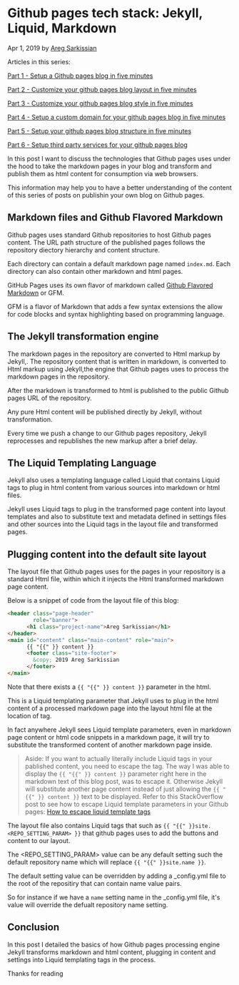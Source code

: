 
# Github pages tech stack: Jekyll, Liquid, Markdown

Apr 1, 2019 by [Areg Sarkissian](https://aregsar.com/about)

Articles in this series:

[Part 1 - Setup a Github pages blog in five minutes](https://aregsar.com/blog/2019/how-to-setup-a-github-pages-blog-in-five-minutes)

[Part 2 - Customize your github pages blog layout in five minutes](https://aregsar.com/blog/2019/how-to-customize-your-github-pages-blog-layout-in-five-minutes)

[Part 3 - Customize your github pages blog style in five minutes](https://aregsar.com/blog/2019/how-to-customize-your-github-pages-blog-style-in-five-minutes)

[Part 4 - Setup a custom domain for your github pages blog in five minutes](https://aregsar.com/blog/2019/how-to-setup-a-custom-domain-for-your-github-pages-blog-in-five-minutes)

[Part 5 - Setup your github pages blog structure in five minutes](https://aregsar.com/blog/2019/how-to-setup-your-github-pages-blog-structure-in-five-minutes)

[Part 6 - Setup third party services for your github pages blog](https://aregsar.com/blog/2019/how-to-setup-third-party-services-for-your-github-pages-blog)

In this post I want to discuss the technologies that Github pages uses under the hood to take the markdown pages in your blog and transform and publish them as html content for consumption via web browsers.

This information may help you to have a better understanding of the content of this series of posts on publishin your own blog on Github pages.

## Markdown files and Github Flavored Markdown

Github pages uses standard Github repositories to host Github pages content.
The URL path structure of the published pages follows the repository diectory hierarchy and content structure.

Each directory can contain a default markdown page named `index.md`. Each directory can also contain other markdown and html pages.

GitHub Pages uses its own flavor of markdown called [Github Flavored Markdown](https://github.github.com/gfm/) or GFM.

GFM is a flavor of Markdown that adds a few syntax extensions the allow for code blocks and syntax highlighting based on programming language.

## The Jekyll transformation engine

The markdown pages in the repository are converted to Html markup by Jekyll,.
The repository content that is written in markdown, is converted to Html markup using Jekyll,the engine that Github pages uses to process the markdown pages in the repository.

After the markdown is transformed to html is published to the public Github pages URL of the repository.

Any pure Html content will be published directly by Jekyll, without  transformation.

Every time we push a change to our Github pages repository, Jekyll reprocesses and republishes the new markup after a brief delay.

## The Liquid Templating Language

Jekyll also uses a templating language called Liquid that contains Liquid tags to plug in html content from various sources into markdown or html files.

Jekyll uses Liquid tags to plug in the transformed page content into layout templates and also to substitute text and metadata defined in settings files and other sources into the Liquid tags in the layout file and transformed pages.

## Plugging content into the default site layout

The layout file that Github pages uses for the pages in your repository is a standard Html file, within which it injects the Html transformed markdown page content.

Below is a snippet of code from the layout file of this blog:

```html
<header class="page-header"  
        role="banner">
      <h1 class="project-name">Areg Sarkissian</h1>
</header>
<main id="content" class="main-content" role="main">
      {{ "{{" }} content }}
      <footer class="site-footer">
        &copy; 2019 Areg Sarkissian
      </footer>
</main>
```

Note that there exists a `{{ "{{" }} content }}` parameter in the html.

This is a Liquid templating parameter that Jekyll uses to plug in the html content of a processed markdown page into the layout html file at the location of tag.

In fact anywhere Jekyll sees Liquid template parameters, even in markdown page content or html code snippets in a markdown page, it will try to substitute the transformed content of another markdown page inside.

> Aside: If you want to actually literally include Liquid tags in your pablished content,
you need to escape the tag. The way I was able to display the `{{ "{{" }} content }}` parameter right here in the markdown text of this blog post, was to escape it.
Otherwise Jekyll will substitute another page content instead of just allowing the `{{ "{{" }} content }}` text to be displayed.
Refer to this StackOverflow post to see how to escape Liquid template parameters in your Github pages: [How to escape liquid template tags](https://stackoverflow.com/questions/3426182/how-to-escape-liquid-template-tags)

The layout file also contains Liquid tags that such as `{{ "{{" }}site.<REPO_SETTING_PARAM> }}` that github pages uses to add the buttons and content to our layout.

The <REPO_SETTING_PARAM> value can be any default setting such the default repository name which will replace `{{ "{{" }}site.name }}`.

The default setting value can be overridden by adding a _config.yml file to the root of the repositiry that can contain name value pairs. 

So for instance if we have a `name` setting name in the _config.yml file, it's value will override the defualt repository name setting.

## Conclusion

In this post I detailed the basics of how Github pages processing engine Jekyll transforms markdown and html content, plugging in content and settings into Liquid templating tags in the process.

Thanks for reading